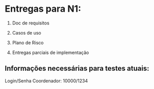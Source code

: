 # **Entregas para N1:**

1. Doc de requisitos

2. Casos de uso

3. Plano de Risco

4. Entregas parciais de implementação


## **Informações necessárias para testes atuais:**

Login/Senha Coordenador: 10000/1234